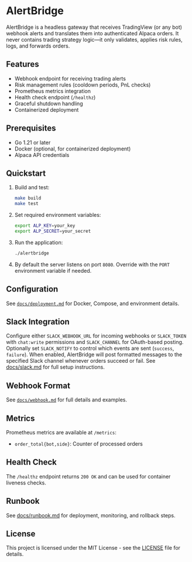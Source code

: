 # AlertBridge

AlertBridge is a headless gateway that receives TradingView (or any bot) webhook alerts and translates them into authenticated Alpaca orders. It never contains trading strategy logic—it only validates, applies risk rules, logs, and forwards orders.

## Features

- Webhook endpoint for receiving trading alerts
- Risk management rules (cooldown periods, PnL checks)
- Prometheus metrics integration
- Health check endpoint (`/healthz`)
- Graceful shutdown handling
- Containerized deployment

## Prerequisites

- Go 1.21 or later
- Docker (optional, for containerized deployment)
- Alpaca API credentials

## Quickstart

1. Build and test:
   ```bash
   make build
   make test
   ```
2. Set required environment variables:
   ```bash
   export ALP_KEY=your_key
   export ALP_SECRET=your_secret
   ```
3. Run the application:
   ```bash
   ./alertbridge
   ```
4. By default the server listens on port `8080`. Override with the `PORT`
   environment variable if needed.

## Configuration

See [`docs/deployment.md`](docs/deployment.md) for Docker, Compose, and environment details.

## Slack Integration

Configure either `SLACK_WEBHOOK_URL` for incoming webhooks or `SLACK_TOKEN` with `chat:write` permissions and `SLACK_CHANNEL` for OAuth-based posting. Optionally set `SLACK_NOTIFY` to control which events are sent (`success`, `failure`). When enabled, AlertBridge will post formatted messages to the specified Slack channel whenever orders succeed or fail. See [docs/slack.md](docs/slack.md) for full setup instructions.

## Webhook Format

See [`docs/webhook.md`](docs/webhook.md) for full details and examples.

## Metrics

Prometheus metrics are available at `/metrics`:

- `order_total{bot,side}`: Counter of processed orders

## Health Check

The `/healthz` endpoint returns `200 OK` and can be used for container liveness checks.

## Runbook
See [docs/runbook.md](docs/runbook.md) for deployment, monitoring, and rollback steps.

## License

This project is licensed under the MIT License - see the [LICENSE](LICENSE) file for details.

